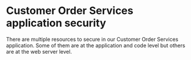 # Customer Order Services application security

There are multiple resources to secure in our Customer Order Services application. Some of them are at the application and code level but others are at the web server level.
